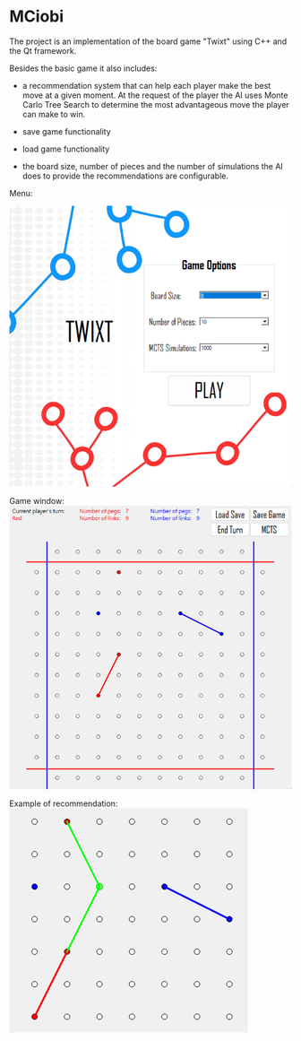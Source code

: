 # MCiobi

The project is an implementation of the board game "Twixt" using C++ and the Qt framework.

Besides the basic game it also includes:

- a recommendation system that can help each player make the best move at a given moment. At the request of the player the AI uses Monte Carlo Tree Search to determine the most advantageous move the player can make to win.

- save game functionality

- load game functionality

- the board size, number of pieces and the number of simulations the AI does to provide the recommendations are configurable.

Menu: 

<img src = "twixt-project/Screenshots/Menu.png" alt = "menu ss" title = "Menu">

Game window: 
<img src = "twixt-project/Screenshots/GameWindow.png" alt = "game window ss" title = "Game Window">

Example of recommendation:
<img src = "twixt-project/Screenshots/Rec.png" alt = "rec ss" title = "Recommendation">